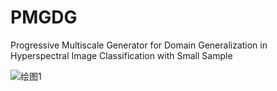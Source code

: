 # PMGDG
Progressive Multiscale Generator for Domain Generalization in Hyperspectral Image Classification with Small Sample

![绘图1](https://github.com/user-attachments/assets/84187188-955e-4670-b61c-5f2f1a2eab4b)
